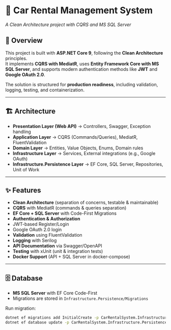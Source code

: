 # 🚗 Car Rental Management System  
*A Clean Architecture project with CQRS and MS SQL Server*

## 📌 Overview
This project is built with **ASP.NET Core 9**, following the **Clean Architecture** principles.  
It implements **CQRS with MediatR**, uses **Entity Framework Core with MS SQL Server**, and supports modern authentication methods like **JWT** and **Google OAuth 2.0**.  

The solution is structured for **production readiness**, including validation, logging, testing, and containerization.

---

## 🏗️ Architecture
- **Presentation Layer (Web API)** → Controllers, Swagger, Exception handling  
- **Application Layer** → CQRS (Commands/Queries), MediatR, FluentValidation  
- **Domain Layer** → Entities, Value Objects, Enums, Domain rules  
- **Infrastructure Layer** → Services, External integrations (e.g., Google OAuth)  
- **Infrastructure.Persistence Layer** → EF Core, SQL Server, Repositories, Unit of Work  

---

## ✨ Features
-  **Clean Architecture** (separation of concerns, testable & maintainable)  
-  **CQRS** with MediatR (commands & queries separation)  
-  **EF Core + SQL Server** with Code-First Migrations  
-  **Authentication & Authorization**  
  - JWT-based Register/Login  
  - Google OAuth 2.0 login  
-  **Validation** using FluentValidation  
-  **Logging** with Serilog  
-  **API Documentation** via Swagger/OpenAPI  
-  **Testing** with xUnit (unit & integration tests)  
-  **Docker Support** (API + SQL Server in docker-compose)  

---

## 🗄️ Database
- **MS SQL Server** with EF Core Code-First  
- Migrations are stored in `Infrastructure.Persistence/Migrations`  

Run migration:
```bash
dotnet ef migrations add InitialCreate -p CarRentalSystem.Infrastructure -s CarRentalSystem.WebApi -o Persistence/Migrations
dotnet ef database update -p CarRentalSystem.Infrastructure.Persistence -s CarRentalSystem.WebApi


